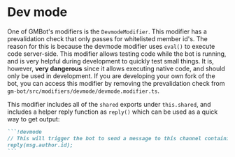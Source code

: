 # Dev mode
One of GMBot's modifiers is the `DevmodeModifier`. This modifier has a prevalidation check that only passes for whitelisted member id's. The reason for this is because the devmode modifier uses `eval()` to execute code server-side. This modifier allows testing code while the bot is running, and is very helpful during development to quickly test small things. It is, however, **very dangerous** since it allows executing native code, and should only be used in development. If you are developing your own fork of the bot, you can access this modifier by removing the prevalidation check from `gm-bot/src/modifiers/devmode/devmode.modifier.ts`.

This modifier includes all of the `shared` exports under `this.shared`, and includes a helper reply function as `reply()` which can be used as a quick way to get output:
````markdown
```!devmode
// This will trigger the bot to send a message to this channel containing your id
reply(msg.author.id);
```
````
